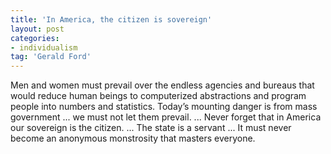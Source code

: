 ```yaml
---
title: 'In America, the citizen is sovereign'
layout: post
categories:
- individualism
tag: 'Gerald Ford'
---
```


Men and women must prevail over the endless agencies and bureaus that would reduce human beings to computerized abstractions and program people into numbers and statistics. Today’s mounting danger is from mass government ... we must not let them prevail. ... Never forget that in America our sovereign is the citizen. ... The state is a servant ... It must never become an anonymous monstrosity that masters everyone.